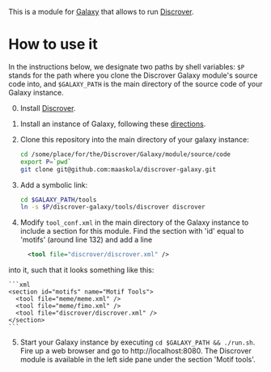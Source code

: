 This is a module for [Galaxy](http://galaxyproject.org/) that allows to run [Discrover](https://github.com/maaskola/discrover).

How to use it
=============

In the instructions below, we designate two paths by shell variables: ```$P``` stands for the path where you clone the Discrover Galaxy module's source code into, and ```$GALAXY_PATH``` is the main directory of the source code of your Galaxy instance.

0. Install [Discrover](https://github.com/maaskola/discrover).
1. Install an instance of Galaxy, following these [directions](https://wiki.galaxyproject.org/Admin/GetGalaxy).
2. Clone this repository into the main directory of your galaxy instance:

    ```sh
    cd /some/place/for/the/Discrover/Galaxy/module/source/code
    export P=`pwd`
    git clone git@github.com:maaskola/discrover-galaxy.git
    ```
3. Add a symbolic link:

    ```sh
    cd $GALAXY_PATH/tools
    ln -s $P/discrover-galaxy/tools/discrover discrover
    ```
4. Modify ```tool_conf.xml``` in the main directory of the Galaxy instance to include a section for this module.
  Find the section with 'id' equal to 'motifs' (around line 132) and add a line

    ```xml
      <tool file="discrover/discrover.xml" />
    ```

  into it, such that it looks something like this:

    ```xml
    <section id="motifs" name="Motif Tools">
      <tool file="meme/meme.xml" />
      <tool file="meme/fimo.xml" />
      <tool file="discrover/discrover.xml" />
    </section>
    ```

5. Start your Galaxy instance by executing ```cd $GALAXY_PATH && ./run.sh```. Fire up a web browser and go to http://localhost:8080. The Discrover module is available in the left side pane under the section 'Motif tools'.
